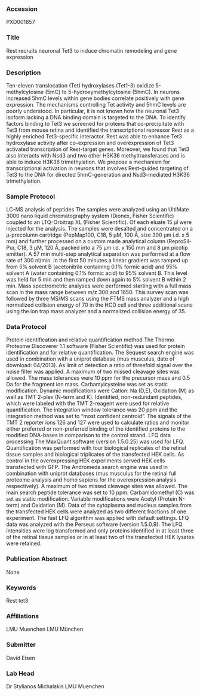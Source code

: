 ### Accession
PXD001857

### Title
Rest recruits neuronal Tet3 to induce chromatin remodeling and gene expression

### Description
Ten-eleven translocation (Tet) hydroxylases (Tet1-3) oxidize 5-methylcytosine (5mC) to 5-hydroxymethylcytosine (5hmC). In neurons increased 5hmC levels within gene bodies correlate positively with gene expression. The mechanisms controlling Tet activity and 5hmC levels are poorly understood. In particular, it is not known how the neuronal Tet3 isoform lacking a DNA binding domain is targeted to the DNA. To identify factors binding to Tet3 we screened for proteins that co-precipitate with Tet3 from mouse retina and identified the transcriptional repressor Rest as a highly enriched Tet3-specific interactor. Rest was able to enhance Tet3 hydroxylase activity after co-expression and overexpression of Tet3 activated transcription of Rest-target genes. Moreover, we found that Tet3 also interacts with Nsd3 and two other H3K36 methyltransferases and is able to induce H3K36 trimethylation. We propose a mechanism for transcriptional activation in neurons that involves Rest-guided targeting of Tet3 to the DNA for directed 5hmC-generation and Nsd3-mediated H3K36 trimethylation.

### Sample Protocol
LC-MS analysis of peptides The samples were analyzed using an UltiMate 3000 nano liquid chromatography system (Dionex, Fisher Scientific) coupled to an LTQ-Orbitrap XL (Fisher Scientific).  Of each eluate 15 µl were injected for the analysis. The samples were desalted and concentrated on a µ-precolumn cartridge (PepMap100, C18, 5 µM, 100 Å, size 300 µm i.d. x 5 mm) and further processed on a custom made analytical column (ReproSil-Pur, C18, 3 µM, 120 Å, packed into a 75 µm i.d. x 150 mm and 8 µm picotip emitter).  A 57 min multi-step analytical separation was performed at a flow rate of 300 nl/min. In the first 50 minutes a linear gradient was ramped up from 5% solvent B (acetonitrile containing 0.1% formic acid) and 95% solvent A (water containing 0.1% formic acid) to 95% solvent B. This level was held for 5 min and then ramped down again to 5% solvent B within 2 min.  Mass spectrometric analyses were performed starting with a full mass scan in the mass range between m/z 300 and 1650. This survey scan was followed by three MS/MS scans using the FTMS mass analyzer and a high normalized collision energy of 70 in the HCD cell and three additional scans using the ion trap mass analyzer and a normalized collision energy of 35.

### Data Protocol
Protein identification and relative quantification method The Thermo Proteome Discoverer 1.1 software (Fisher Scientific) was used for protein identification and for relative quantification. The Sequest search engine was used in combination with a uniprot database (mus musculus, date of download: 04/2013). As limit of detection a ratio of threefold signal over the noise filter was applied. A maximum of two missed cleavage sites was allowed. The mass tolerances were 10 ppm for the precursor mass and 0.5 Da for the fragment ion mass. Carbamylcysteine was set as static modification. Dynamic modifications were Cation: Na (D,E), Oxidation (M) as well as TMT 2-plex (N-term and K). Identified, non-redundant peptides, which were labeled with the TMT 2-reagent were used for relative quantification. The integration window tolerance was 20 ppm and the integration method was set to “most confident centroid”. The signals of the TMT 2 reporter ions 126 and 127 were used to calculate ratios and monitor either preferred or non-preferred binding of the identified proteins to the modified DNA-bases in comparison to the control strand.   LFQ data processing  The MaxQuant software (version 1.5.0.25) was used for LFQ. Quantification was performed with four biological replicates of the retinal tissue samples and biological triplicates of the transfected HEK cells. As control in the overexpressing HEK experiments served HEK cells transfected with GFP. The Andromeda search engine was used in combination with uniprot databases (mus musculus for the retinal full proteome analysis and homo sapiens for the overexpression analysis respectively). A maximum of two missed cleavage sites was allowed. The main search peptide tolerance was set to 10 ppm. Carbamidomethyl (C) was set as static modification. Variable modifications were Acetyl (Protein N-term) and Oxidation (M). Data of the cytoplasma and nucleus samples from the transfected HEK cells were analyzed as two different fractions of one experiment. The fast LFQ algorithm was applied with default settings. LFQ data was analyzed with the Perseus software (version 1.5.0.9). The LFQ intensities were log transformed and only proteins identified in at least three of the retinal tissue samples or in at least two of the transfected HEK lysates were retained.

### Publication Abstract
None

### Keywords
Rest tet3

### Affiliations
LMU Muenchen
LMU München

### Submitter
David Eisen

### Lab Head
Dr Stylianos Michalakis
LMU Muenchen


